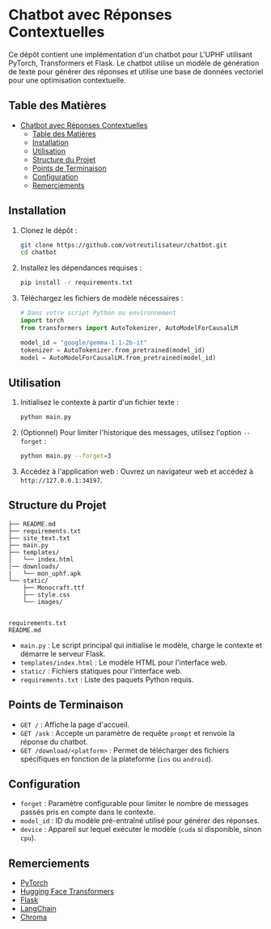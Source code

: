 # Chatbot avec Réponses Contextuelles

Ce dépôt contient une implémentation d'un chatbot pour L'UPHF utilisant PyTorch, Transformers et Flask. Le chatbot utilise un modèle de génération de texte pour générer des réponses et utilise une base de données vectoriel pour une optimisation contextuelle.

## Table des Matières
- [Chatbot avec Réponses Contextuelles](#chatbot-avec-réponses-contextuelles)
  - [Table des Matières](#table-des-matières)
  - [Installation](#installation)
  - [Utilisation](#utilisation)
  - [Structure du Projet](#structure-du-projet)
  - [Points de Terminaison](#points-de-terminaison)
  - [Configuration](#configuration)
  - [Remerciements](#remerciements)

## Installation

1. Clonez le dépôt :
    ```bash
    git clone https://github.com/votreutilisateur/chatbot.git
    cd chatbot
    ```

2. Installez les dépendances requises :
    ```bash
    pip install -r requirements.txt
    ```

3. Téléchargez les fichiers de modèle nécessaires :
    ```python
    # Dans votre script Python ou environnement
    import torch
    from transformers import AutoTokenizer, AutoModelForCausalLM

    model_id = "google/gemma-1.1-2b-it"
    tokenizer = AutoTokenizer.from_pretrained(model_id)
    model = AutoModelForCausalLM.from_pretrained(model_id)
    ```

## Utilisation

1. Initialisez le contexte à partir d'un fichier texte :
    ```bash
    python main.py
    ```

2. (Optionnel) Pour limiter l'historique des messages, utilisez l'option `--forget` :
    ```bash
    python main.py --forget=3
    ```

3. Accédez à l'application web :
    Ouvrez un navigateur web et accédez à `http://127.0.0.1:34197`.

## Structure du Projet

```plaintext
├── README.md
├── requirements.txt
├── site_text.txt
├── main.py
├── templates/
│   └── index.html
|── downloads/
|   └── mon_uphf.apk
└── static/
    ├── Monocraft.ttf
    ├── style.css
    └── images/

    
requirements.txt
README.md
```

- `main.py` : Le script principal qui initialise le modèle, charge le contexte et démarre le serveur Flask.
- `templates/index.html` : Le modèle HTML pour l'interface web.
- `static/` : Fichiers statiques pour l'interface web.
- `requirements.txt` : Liste des paquets Python requis.

## Points de Terminaison

- `GET /` : Affiche la page d'accueil.
- `GET /ask` : Accepte un paramètre de requête `prompt` et renvoie la réponse du chatbot.
- `GET /download/<platform>` : Permet de télécharger des fichiers spécifiques en fonction de la plateforme (`ios` ou `android`).

## Configuration

- `forget` : Paramètre configurable pour limiter le nombre de messages passés pris en compte dans le contexte.
- `model_id` : ID du modèle pré-entraîné utilisé pour générer des réponses.
- `device` : Appareil sur lequel exécuter le modèle (`cuda` si disponible, sinon `cpu`).

## Remerciements

- [PyTorch](https://pytorch.org/)
- [Hugging Face Transformers](https://huggingface.co/transformers/)
- [Flask](https://flask.palletsprojects.com/)
- [LangChain](https://github.com/hwchase17/langchain)
- [Chroma](https://github.com/langchain-community/langchain-community)
